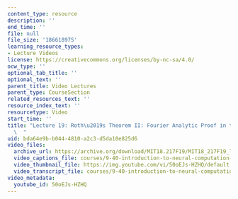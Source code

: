 ```yaml
---
content_type: resource
description: ''
end_time: ''
file: null
file_size: '186618975'
learning_resource_types:
- Lecture Videos
license: https://creativecommons.org/licenses/by-nc-sa/4.0/
ocw_type: ''
optional_tab_title: ''
optional_text: ''
parent_title: Video Lectures
parent_type: CourseSection
related_resources_text: ''
resource_index_text: ''
resourcetype: Video
start_time: ''
title: "Lecture 19: Roth\u2019s Theorem II: Fourier Analytic Proof in the Integers\
  \  "
uid: bda64e9b-b044-4810-a2c3-d5da10e825d6
video_files:
  archive_url: https://archive.org/download/MIT18.217F19/MIT18_217F19_lec19_300k.mp4
  video_captions_file: courses/9-40-introduction-to-neural-computation-spring-2018/50oEJs-HZHQ_captions.vtt
  video_thumbnail_file: https://img.youtube.com/vi/50oEJs-HZHQ/default.jpg
  video_transcript_file: courses/9-40-introduction-to-neural-computation-spring-2018/50oEJs-HZHQ_transcript.pdf
video_metadata:
  youtube_id: 50oEJs-HZHQ
---
```

